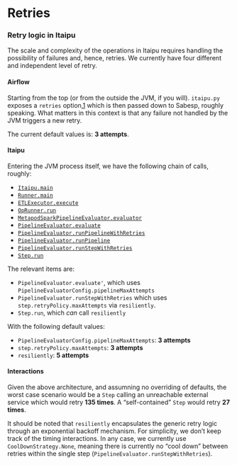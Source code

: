 # Retries

### Retry logic in Itaipu

The scale and complexity of the operations in Itaipu requires handling
the possibility of failures and, hence, retries. We currently have
four different and independent level of retry.

#### Airflow

Starting from the top (or from the outside the JVM, if you will).
`itaipu.py` exposes a `retries` option,[1] which is then passed down
to Sabesp, roughly speaking. What matters in this context is that any
failure not handled by the JVM triggers a new retry.

The current default values is: **3 attempts**.

#### Itaipu

Entering the JVM process itself, we have the following chain of calls,
roughly:
  * [`Itaipu.main`][2]
  * [`Runner.main`][3]
  * [`ETLExecutor.execute`][4]
  * [`OpRunner.run`][5]
  * [`MetapodSparkPipelineEvaluator.evaluator`][6]
  * [`PipelineEvaluator.evaluate`][7]
  * [`PipelineEvaluator.runPipelineWithRetries`][8]
  * [`PipelineEvaluator.runPipeline`][9]
  * [`PipelineEvaluator.runStepWithRetries`][10]
  * [`Step.run`][11]

The relevant items are:
  * `PipelineEvaluator.evaluate'`, which uses
    `PipelineEvaluatorConfig.pipelineMaxAttempts`
  * `PipelineEvaluator.runStepWithRetries` which uses
    `step.retryPolicy.maxAttempts` via `resiliently`.
  * `Step.run`, which _can_ call `resiliently`

With the following default values:
  * `PipelineEvaluatorConfig.pipelineMaxAttempts`: **3 attempts**
  * `step.retryPolicy.maxAttempts`: **3 attempts**
  * `resiliently`: **5 attempts**

#### Interactions

Given the above architecture, and assumning no overriding of defaults,
the worst case scenario would be a `Step` calling an unreachable
external service which would retry **135 times**. A “self-contained”
`Step` would retry **27 times**.

It should be noted that `resiliently` encapsulates the generic retry
logic through an exponential backoff mechanism. For simplicity, we
don’t keep track of the timing interactions. In any case, we currently
use `CoolDownStrategy.None`, meaning there is currently no “cool down”
between retries within the single step
(`PipelineEvaluator.runStepWithRetries`).

[1]: https://github.com/nubank/aurora-jobs/blob/37fd5cd075fae43d842ac34b902f3f4fa57cb2ed/airflow/itaipu.py#L97
[2]: https://github.com/nubank/itaipu/blob/3cb407947270c67eaabd746c12c02b916608fd7f/src/main/scala/etl/itaipu/Itaipu.scala#L15
[3]: https://github.com/nubank/itaipu/blob/05e6ac89817c8ad56587e2e05bc1452cfb2978a3/src/main/scala/etl/runner/Runner.scala#L34
[4]: https://github.com/nubank/itaipu/blob/b71805cb3e1bfd4050a64177841decd04f0cb9c6/common-etl/src/main/scala/common_etl/operator/ETLExecutor.scala#L44
[5]: https://github.com/nubank/itaipu/blob/59ebfd065a10a6d040c9fb9b15497305ab1a80d0/common-etl/src/main/scala/common_etl/operator/OpRunner.scala#L12
[6]: https://github.com/nubank/itaipu/blob/b71805cb3e1bfd4050a64177841decd04f0cb9c6/common-etl/src/main/scala/common_etl/evaluator/MetapodSparkPipelineEvaluator.scala#L16
[7]: https://github.com/nubank/itaipu/blob/b71805cb3e1bfd4050a64177841decd04f0cb9c6/common-etl/src/main/scala/common_etl/evaluator/PipelineEvaluator.scala#L20
[8]: https://github.com/nubank/itaipu/blob/b71805cb3e1bfd4050a64177841decd04f0cb9c6/common-etl/src/main/scala/common_etl/evaluator/PipelineEvaluator.scala#L23
[9]: https://github.com/nubank/itaipu/blob/b71805cb3e1bfd4050a64177841decd04f0cb9c6/common-etl/src/main/scala/common_etl/evaluator/PipelineEvaluator.scala#L41
[10]: https://github.com/nubank/itaipu/blob/b71805cb3e1bfd4050a64177841decd04f0cb9c6/common-etl/src/main/scala/common_etl/evaluator/PipelineEvaluator.scala#L53
[11]: https://github.com/nubank/itaipu/blob/59ebfd065a10a6d040c9fb9b15497305ab1a80d0/common-etl/src/main/scala/common_etl/evaluator/Step.scala#L8
